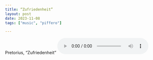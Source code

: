 ```yaml
---
title: “Zufriedenheit”
layout: post
date: 2023-11-08
tags: ["music", "piffero"]

---
```

Pretorius, “Zufriedenheit”
<audio controls>
  <source src="/assets/recs/Zufriedenheit.mp3" type="audio/mpeg">
Your browser does not support the audio element.
</audio>
